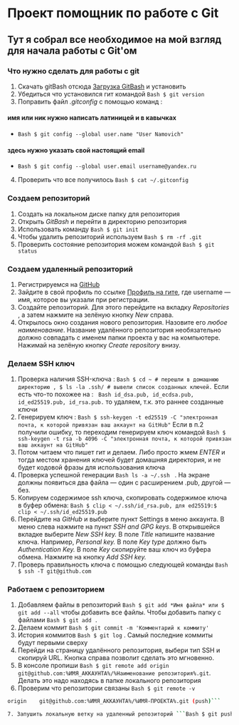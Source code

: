 # Проект помощник по работе с Git


## Тут я собрал все необходимое на мой взгляд для начала работы с Git'ом

### Что нужно сделать для работы с git 


1. Скачать gitBash отсюда [Загрузка GitBash](https://git-scm.com/download/win) и установить
2. Убедиться что установился гит командой ```Bash $ git version ```
3. Поправить файл *.gitconfig* с помощью команд :
#### имя или ник нужно написать латиницей и в кавычках
- ```Bash $ git config --global user.name "User Namovich" ```
#### здесь нужно указать свой настоящий email
- ```Bash $ git config --global user.email username@yandex.ru ```
4. Проверить что все получилось ```Bash $ cat ~/.gitconfig```

### Создаем репозиторий


1. Создать на локальном диске папку для репозитория
2. Открыть *GitBash* и перейти в директорию репозитория 
3. Использовать команду ```Bash $ git init ```
4. Чтобы удалить репозиторий используем ```Bash $ rm -rf .git ```
5. Проверить состояние репозитория можем командой ```Bash $ git status ```


### Создаем удаленный репозиторий


1. Регистрируемся на [GitHub](https://github.com/)
2. Зайдите в свой профиль по ссылке [Профиль на гите](https://github.com/username), где username — имя, которое вы указали при регистрации.
3. Создайте репозиторий. Для этого перейдите на вкладку *Repositories* , а затем нажмите на зелёную кнопку *New* справа.
4. Открылось окно создания нового репозитория. Назовите его *любое наименование*. Название удалённого репозитория необязательно должно совпадать с именем папки проекта у вас на компьютере. Нажимай на зелёную кнопку *Create repository* внизу.


### Делаем SSH ключ


1. Проверка наличия SSH-ключа : ```Bash $ cd ~ # перешли в домашнюю директорию , $ ls -la .ssh/ # вывели список созданных ключей.``` Если есть что-то похожее на : ``` Bash id_dsa.pub, id_ecdsa.pub, id_ed25519.pub, id_rsa.pub.```
то удаляем, т.к. это раннее созданные ключи
2. Генерируем ключ : ``` Bash $ ssh-keygen -t ed25519 -C "электронная почта, к которой привязан ваш аккаунт на GitHub" ```
Если в п.2 получили ошибку, то переходим генерируем ключ командой ``` Bash $ ssh-keygen -t rsa -b 4096 -C "электронная почта, к которой привязан ваш аккаунт на GitHub" ```
3. Потом читаем что пишет гит и делаем. Либо просто жмем *ENTER* и тогда местом хранения ключей будет домашняя директория, и не будет кодовой фразы для использования ключа 
4. Проверка успешной генерации ```Bash ls -a ~/.ssh ``` . На экране должны появиться два файла — один с расширением .pub, другой — без.
5. Копируем содержимое ssh ключа, скопировать содержимое ключа в буфер обмена: ``` Bash $ clip < ~/.ssh/id_rsa.pub, для ed25519:$ clip < ~/.ssh/id_ed25519.pub ```
6. Перейдите на *GitHub* и выберите пункт Settings в меню аккаунта. В меню слева нажмите на пункт *SSH and GPG keys*. В открывшейся вкладке выберите *New SSH key.*
В поле *Title* напишите название ключа. Например, *Personal key.* В поле *Key type* должно быть *Authentication Key.*
В поле *Key* скопируйте ваш ключ из буфера обмена. Нажмите на кнопку *Add SSH key.*
7. Проверь правильность ключа с помощью следующей команды ```Bash $ ssh -T git@github.com ```


### Работаем с репозиторием

1. Добавляем файлы в репозиторий ```Bash $ git add *Имя файла* или $ git add --all``` чтобы добавить все файлы. Чтобы добавить папку с файлами ```Bash $ git add . ```
2. Делаем коммит ```Bash $ git commit -m 'Комментарий к коммиту' ```
3. История коммитов ``` Bash $ git log ``` . Самый последние коммиты будут первыми сверху
4. Перейди на страницу удалённого репозитория, выбери тип SSH и скопируй URL. Кнопка справа позволит сделать это мгновенно.
5. В консоле пропиши ``` Bash $ git remote add origin git@github.com:%ИМЯ_АККАУНТА%/%Наименование репозитория%.git ```. Делать это надо находясь в папке локального репозитория
6. Проверим что репозитории связаны ```Bash $ git remote -v ```

```Bash origin    git@github.com:%ИМЯ_АККАУНТА%/%ИМЯ-ПРОЕКТА%.git (fetch)
origin    git@github.com:%ИМЯ_АККАУНТА%/%ИМЯ-ПРОЕКТА%.git (push)```

7. Запушить локальную ветку на удаленный репозиторий ```Bash $ git push -u origin main # Если команда приведёт к ошибке, попробуй заменить main на master.```